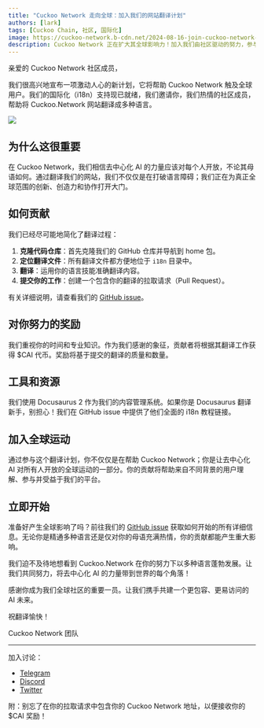 ```yaml
---
title: "Cuckoo Network 走向全球：加入我们的网站翻译计划"
authors: [lark]
tags: [Cuckoo Chain, 社区, 国际化]
image: https://cuckoo-network.b-cdn.net/2024-08-16-join-cuckoo-network-translation-initiative.webp
description: Cuckoo Network 正在扩大其全球影响力！加入我们由社区驱动的努力，参与翻译 Cuckoo.Network 网站，并获得 $CAI 代币作为贡献奖励。帮助我们让去中心化 AI 对全世界的每个人都触手可及。
---
```


亲爱的 Cuckoo Network 社区成员，

我们很高兴地宣布一项激动人心的新计划，它将帮助 Cuckoo Network 触及全球用户。我们的国际化（i18n）支持现已就绪，我们邀请你，我们热情的社区成员，帮助将 Cuckoo.Network 网站翻译成多种语言。

![](https://cuckoo-network.b-cdn.net/2024-08-16-join-cuckoo-network-translation-initiative.webp)

## 为什么这很重要

在 Cuckoo Network，我们相信去中心化 AI 的力量应该对每个人开放，不论其母语如何。通过翻译我们的网站，我们不仅仅是在打破语言障碍；我们正在为真正全球范围的创新、创造力和协作打开大门。

## 如何贡献

我们已经尽可能地简化了翻译过程：

1. **克隆代码仓库**：首先克隆我们的 GitHub 仓库并导航到 home 包。
2. **定位翻译文件**：所有翻译文件都方便地位于 `i18n` 目录中。
3. **翻译**：运用你的语言技能准确翻译内容。
4. **提交你的工作**：创建一个包含你的翻译的拉取请求（Pull Request）。

有关详细说明，请查看我们的 [GitHub issue](https://github.com/cuckoo-network/cuckoo/issues/12)。

## 对你努力的奖励

我们重视你的时间和专业知识。作为我们感谢的象征，贡献者将根据其翻译工作获得 $CAI 代币。奖励将基于提交的翻译的质量和数量。

## 工具和资源

我们使用 Docusaurus 2 作为我们的内容管理系统。如果你是 Docusaurus 翻译新手，别担心！我们在 GitHub issue 中提供了他们全面的 i18n 教程链接。

## 加入全球运动

通过参与这个翻译计划，你不仅仅是在帮助 Cuckoo Network；你是让去中心化 AI 对所有人开放的全球运动的一部分。你的贡献将帮助来自不同背景的用户理解、参与并受益于我们的平台。

## 立即开始

准备好产生全球影响了吗？前往我们的 [GitHub issue](https://github.com/cuckoo-network/cuckoo/issues/12) 获取如何开始的所有详细信息。无论你是精通多种语言还是仅对你的母语充满热情，你的贡献都能产生重大影响。

我们迫不及待地想看到 Cuckoo.Network 在你的努力下以多种语言蓬勃发展。让我们共同努力，将去中心化 AI 的力量带到世界的每个角落！

感谢你成为我们全球社区的重要一员。让我们携手共建一个更包容、更易访问的 AI 未来。

祝翻译愉快！

Cuckoo Network 团队

------

加入讨论：

- [Telegram](https://cuckoo.network/tg)
- [Discord](https://cuckoo.network/dc)
- [Twitter](https://cuckoo.network/x)

附：别忘了在你的拉取请求中包含你的 Cuckoo Network 地址，以便接收你的 $CAI 奖励！